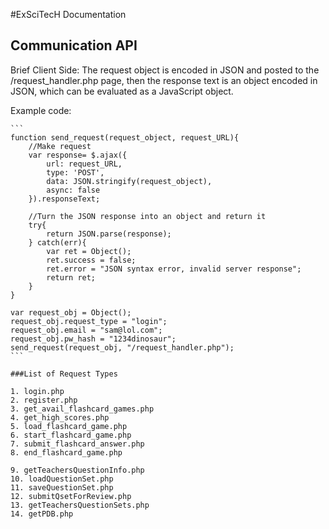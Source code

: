 #ExSciTecH Documentation



## Communication API

Brief Client Side: The request object is encoded in JSON and posted to the /request_handler.php page, then the response text is an object encoded in JSON, which can be evaluated as a JavaScript object.

Example code:

    ```
    function send_request(request_object, request_URL){
		//Make request
		var response= $.ajax({
		    url: request_URL,
		    type: 'POST',
		    data: JSON.stringify(request_object),
		    async: false
		}).responseText;

		//Turn the JSON response into an object and return it
		try{
		    return JSON.parse(response);
		} catch(err){
		    var ret = Object();
		    ret.success = false;
		    ret.error = "JSON syntax error, invalid server response";
		    return ret;
		}
    }
    
    var request_obj = Object();
	request_obj.request_type = "login";
	request_obj.email = "sam@lol.com";
	request_obj.pw_hash = "1234dinosaur";
	send_request(request_obj, "/request_handler.php");
	```
	
	###List of Request Types
	
	1. login.php
	2. register.php
    3. get_avail_flashcard_games.php
    4. get_high_scores.php
    5. load_flashcard_game.php		
    6. start_flashcard_game.php
	7. submit_flashcard_answer.php
	8. end_flashcard_game.php

    9. getTeachersQuestionInfo.php
    10. loadQuestionSet.php
    11. saveQuestionSet.php
    12. submitQsetForReview.php
    13. getTeachersQuestionSets.php
    14. getPDB.php
